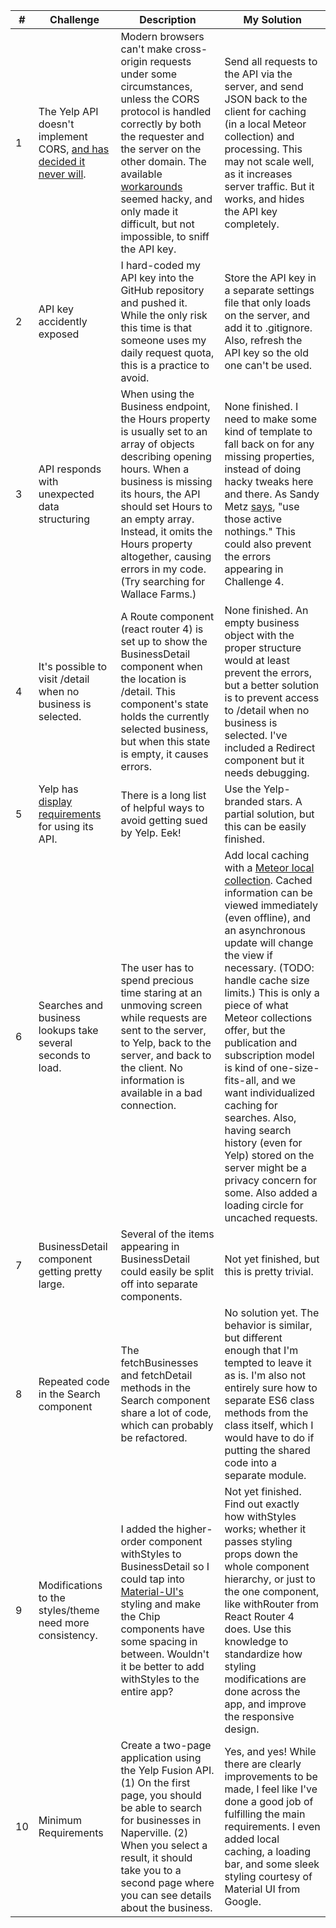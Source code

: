 | # | Challenge | Description | My Solution |
| --- | --- | --- | --- |
| 1 | The Yelp API doesn&#39;t implement CORS, [and has decided it never will](https://github.com/Yelp/yelp-fusion/issues/44). | Modern browsers can&#39;t make cross-origin requests under some circumstances, unless the CORS protocol is handled correctly by both the requester and the server on the other domain. The available [workarounds](https://github.com/builderLabs/Yelp-Fusion-JavaScript/blob/master/yelpFusionJS.md) seemed hacky, and only made it difficult, but not impossible, to sniff the API key. | Send all requests to the API via the server, and send JSON back to the client for caching (in a local Meteor collection) and processing. This may not scale well, as it increases server traffic. But it works, and hides the API key completely. |
| 2 | API key accidently exposed | I hard-coded my API key into the GitHub repository and pushed it. While the only risk this time is that someone uses my daily request quota, this is a practice to avoid. | Store the API key in a separate settings file that only loads on the server, and add it to .gitignore. Also, refresh the API key so the old one can&#39;t be used. |
| 3 | API responds with unexpected data structuring | When using the Business endpoint, the Hours property is usually set to an array of objects describing opening hours. When a business is missing its hours, the API should set Hours to an empty array. Instead, it omits the Hours property altogether, causing errors in my code. (Try searching for Wallace Farms.)| None finished. I need to make some kind of template to fall back on for any missing properties, instead of doing hacky tweaks here and there. As Sandy Metz [says](https://www.youtube.com/watch?v=OMPfEXIlTVE), &quot;use those active nothings.&quot; This could also prevent the errors appearing in Challenge 4. |
| 4 | It&#39;s possible to visit /detail when no business is selected. | A Route component (react router 4) is set up to show the BusinessDetail component when the location is /detail. This component&#39;s state holds the currently selected business, but when this state is empty, it causes errors. | None finished. An empty business object with the proper structure would at least prevent the errors, but a better solution is to prevent access to /detail when no business is selected. I&#39;ve included a Redirect component but it needs debugging. |
| 5 | Yelp has [display requirements](https://www.yelp.com/developers/display_requirements) for using its API. | There is a long list of helpful ways to avoid getting sued by Yelp. Eek! | Use the Yelp-branded stars. A partial solution, but this can be easily finished. |
| 6 | Searches and business lookups take several seconds to load. | The user has to spend precious time staring at an unmoving screen while requests are sent to the server, to Yelp, back to the server, and back to the client. No information is available in a bad connection. | Add local caching with a [Meteor local collection](https://guide.meteor.com/collections.html#local-collections). Cached information can be viewed immediately (even offline), and an asynchronous update will change the view if necessary. (TODO: handle cache size limits.) This is only a piece of what Meteor collections offer, but the publication and subscription model is kind of one-size-fits-all, and we want individualized caching for searches. Also, having search history (even for Yelp) stored on the server might be a privacy concern for some. Also added a loading circle for uncached requests. |
| 7 | BusinessDetail component getting pretty large. | Several of the items appearing in BusinessDetail could easily be split off into separate components. | Not yet finished, but this is pretty trivial. |
| 8 | Repeated code in the Search component | The fetchBusinesses and fetchDetail methods in the Search component share a lot of code, which can probably be refactored. | No solution yet. The behavior is similar, but different enough that I&#39;m tempted to leave it as is. I&#39;m also not entirely sure how to separate ES6 class methods from the class itself, which I would have to do if putting the shared code into a separate module. |
| 9 | Modifications to the styles/theme need more consistency. | I added the higher-order component withStyles to BusinessDetail so I could tap into [Material-UI&#39;s](https://material-ui-next.com/) styling and make the Chip components have some spacing in between. Wouldn&#39;t it be better to add withStyles to the entire app? | Not yet finished. Find out exactly how withStyles works; whether it passes styling props down the whole component hierarchy, or just to the one component, like withRouter from React Router 4 does. Use this knowledge to standardize how styling modifications are done across the app, and improve the responsive design. |
| 10 | Minimum Requirements | Create a two-page application using the Yelp Fusion API. (1) On the first page, you should be able to search for businesses in Naperville. (2) When you select a result, it should take you to a second page where you can see details about the business. | Yes, and yes! While there are clearly improvements to be made, I feel like I&#39;ve done a good job of fulfilling the main requirements. I even added local caching, a loading bar, and some sleek styling courtesy of Material UI from Google. |
